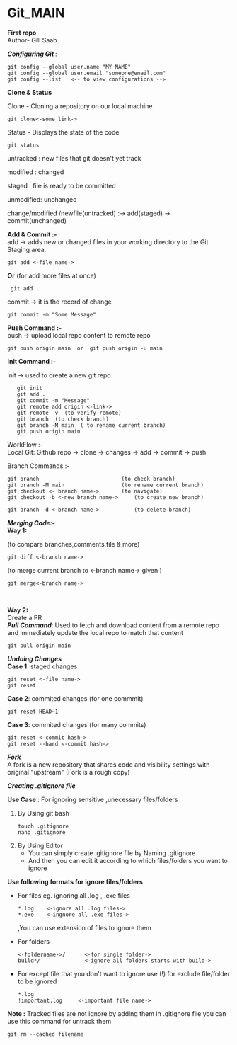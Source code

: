 # Git_MAIN
**First repo**
<br>
Author- Gill Saab


 <i><b>Configuring Git </b></i> :
```
git config --global user.name "MY NAME"   
git config --global user.email "someone@email.com"   
git config --list   <-- to view configurations -->
```
**Clone & Status**

<tb>Clone - Cloning a repository on our local machine <br>
```
git clone<-some link->   
```
Status - Displays the state of the code
```
git status  
```
   untracked : new files that git doesn't yet track

   modified : changed

   staged : file is ready to be committed

   unmodified: unchanged


change/modified /newfile(untracked) :-> add(staged) -> commit(unchanged)
 

**Add & Commit :-**\
add -> adds new or changed files in your working directory to the Git Staging area.    <br>                                 
```
git add <-file name->
```
 __Or__
(for add more files at once)    <br>
``` 
 git add .
 ```
commit -> it is the record of change <br>
```
git commit -m "Some Message"  
```

 **Push Command :-**\
push -> upload local repo content to remote repo  <br>
```
git push origin main  or  git push origin -u main  
```
  **Init Command :-**

init -> used to create a new git repo 
```
   git init
   git add .
   git commit -m "Message"
   git remote add origin <-link->
   git remote -v  (to verify remote)
   git branch  (to check branch)
   git branch -M main  ( to rename current branch)
   git push origin main
```
  WorkFlow :-   
Local Git: Github repo -> clone -> changes -> add -> commit -> push

   Branch Commands :-
```
git branch                          (to check branch) 
git branch -M main                  (to rename current branch)  
git checkout <- branch name->       (to navigate)  
git checkout -b <-new branch name->     (to create new branch) 

git branch -d <-branch name->           (to delete branch) 
```

<i>  <b> Merging Code:- </b></i> <br>
__Way 1:__

 (to compare branches,comments,file & more)
 
```
git diff <-branch name-> 
```
(to merge current branch to <-branch name-> given )
```
git merge<-branch name->  
```
<br>

__Way 2:__\
Create a PR\
***Pull Command***:
Used to fetch and download content from a remote repo and immediately update the local repo to match that content
```
git pull origin main
```
***Undoing Changes***\
__Case 1__: staged changes
```
git reset <-file name->
git reset
```
__Case 2__: commited changes (for one commmit)
```
git reset HEAD~1
```
__Case 3__: commited changes (for many commits)
```
git reset <-commit hash->
git reset --hard <-commit hash->
```
***Fork***\
A fork is a new repository that shares code and visibility settings with original "upstream" (Fork is a rough copy)

***Creating .gitignore file***

__Use Case__ : For ignoring sensitive ,unecessary files/folders

1. By Using git bash
   ```
   touch .gitignore
   nano .gitignore
   ```
2. By Using Editor
    * You can simply create .gitignore file by Naming .gitignore
    * And then you can edit it according to which files/folders you want to ignore
      
**Use following formats for ignore files/folders**
   * For files eg. ignoring all .log , .exe files
     ```
     *.log    <-ignore all .log files->
     *.exe    <-ingnore all .exe files->
     ```
     ,You can use extension of files to ignore them

  * For folders
    ```
    <-foldername->/      <-for single folder->
    build*/              <-ignore all folders starts with build->
    
    ```
    
 * For except file that you don't want to ignore
   use (!) for exclude file/folder to be ignored
   ```
   *.log
   !important.log     <-important file name->
   ```
    
__Note :__ Tracked files are not ignore by adding them in .gitignore file
you can use this command for untrack them
```
git rm --cached filename
```
